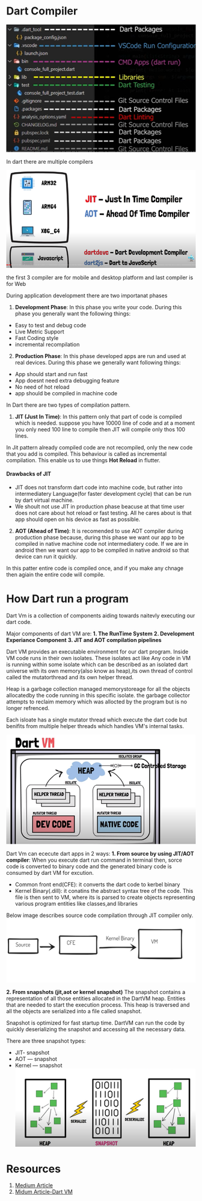 




# Dart Compiler

![Dart Project Structure](images/dart_file_structure.png 'Dart File Structure')

In dart there are multiple compilers

![compiler](images/dart_compiler.png 'Compiler')

the first 3 compiler are for mobile and desktop platform and last compiler is for Web

During application development there are two importanat phases
1. **Development Phase**: In this phase you write your code. During this phase you generally want the following things:
  * Easy to test and debug code
  * Live Metric Support
  * Fast Coding style
  * incremental recompilation

2. **Production Phase**: In this phase developed apps are run and used at real devices. During this phase we generally want following things:
  * App should start and run fast
  * App doesnt need extra debugging feature
  * No need of hot reload
  * app should be compiled in machine code

In Dart there are two types of compilation pattern.
1. **JIT (Just In Time)**: In this pattern only that part of code is compiled which is needed. suppose you have 10000 line of code  and at a moment you only need 100 line to compile then JIT will compile only thos 100 lines.

In Jit pattern already compiled code are not recompiled, only the new code that you add is compiled. This behaviour is called as incremental compilation. This enable us to use things **Hot Reload** in flutter.

#### Drawbacks of JIT
* JIT does not transform dart code into machine code, but rather into intermediatery Language(for faster development cycle) that can be run by dart virtual machine.
*  We shoult not use JIT in production phase beacuse at that time user does not care about hot reload or fast testing. All he cares about is that app should open on his device as fast as possible.

2. **AOT (Ahead of Time)**: It is recomended to use AOT compiler during production phase because, during this phase we want our app to be compiled in native machine code not intermediatery code. If we are in android then we want our app to be compiled in native android so that device can run it quickly.

In this patter entire code is compiled once, and if you make any chnage then agiain the entire code will compile.

# **How Dart run a program**
Dart Vm is a collection of components aiding towards naitevly executing our dart  code. 

Major components of dart VM are:
**1. The RunTime System**
**2. Development Experiance Component**
**3. JIT and AOT compilation pipelines**

Dart VM provides an executable environment for our dart program. Inside VM code runs in their own isolates. These isolates act like 
Any code in VM is running within some isolate which can be described as an isolated dart universe with its own memory(also know as heap),its own thread of control called the mutatorthread and its own helper thread.

Heap is a garbage collection managed memorystoreage for all the objects allocatedby the code running in this specific isolate. the garbage collector attempts to reclaim memory which was allocted by the program but is no longer refrenced.

Each isloate has a single mutator thread which execute the dart  code but benifits from multiple helper threads which handles VM's internal tasks.

![Dat VM](images/dartVM.png)

Dart Vm can ececute dart apps in 2 ways:
**1. From source by using JIT/AOT compiler**: When you execute dart run command in terminal then, sorce code is converted to binary code and the generated binary code is consumed by dart VM for excution.
* Common front end(CFE): it converts the dart code to kerbel binary
* Kernel Binary(.dill): it conatins the abstract syntax tree of the code. This file is then sent to VM, where its is parsed to create objects representing various program entities like classes,and libraries

Below image describes source code compilation through JIT compiler only.
![Compilation from source code](images/sorce_compilation.png)  


**2. From snapshots (jit,aot or kernel snapshot)**
The snapshot contains a representation of all those entities allocated in the DartVM heap. Entities that are needed to start the execution process. This heap is traversed and all the objects are serialized into a file called snapshot.

Snapshot is optimized for fast startup time. DartVM can run the code by quickly deserializing the snapshot and accessing all the necessary data.

There are three snapshot types:

* JIT- snapshot
* AOT — snapshot
* Kernel — snapshot
![Snapshot](images/sanpshot.png)




# Resources

1. [Medium Article](https://proandroiddev.com/flutters-compilation-patterns-24e139d14177)
2. [Midum Article-Dart VM](https://medium.com/@flutterdevs/compilers-and-snapshots-in-dart-3abdd1ee56e9)

